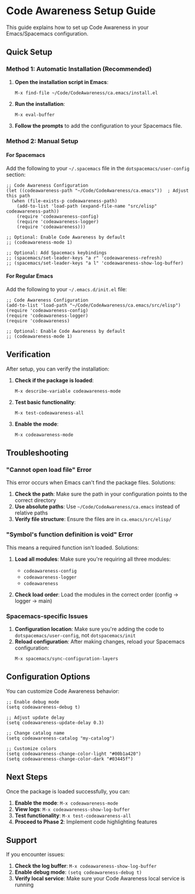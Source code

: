 # Code Awareness Setup Guide

This guide explains how to set up Code Awareness in your Emacs/Spacemacs configuration.

## Quick Setup

### Method 1: Automatic Installation (Recommended)

1. **Open the installation script in Emacs**:
   ```elisp
   M-x find-file ~/Code/CodeAwareness/ca.emacs/install.el
   ```

2. **Run the installation**:
   ```elisp
   M-x eval-buffer
   ```

3. **Follow the prompts** to add the configuration to your Spacemacs file.

### Method 2: Manual Setup

#### For Spacemacs

Add the following to your `~/.spacemacs` file in the `dotspacemacs/user-config` section:

```elisp
;; Code Awareness Configuration
(let ((codeawareness-path "~/Code/CodeAwareness/ca.emacs"))  ; Adjust this path
  (when (file-exists-p codeawareness-path)
    (add-to-list 'load-path (expand-file-name "src/elisp" codeawareness-path))
    (require 'codeawareness-config)
    (require 'codeawareness-logger)
    (require 'codeawareness)))

;; Optional: Enable Code Awareness by default
;; (codeawareness-mode 1)

;; Optional: Add Spacemacs keybindings
;; (spacemacs/set-leader-keys "a r" 'codeawareness-refresh)
;; (spacemacs/set-leader-keys "a l" 'codeawareness-show-log-buffer)
```

#### For Regular Emacs

Add the following to your `~/.emacs.d/init.el` file:

```elisp
;; Code Awareness Configuration
(add-to-list 'load-path "~/Code/CodeAwareness/ca.emacs/src/elisp")
(require 'codeawareness-config)
(require 'codeawareness-logger)
(require 'codeawareness)

;; Optional: Enable Code Awareness by default
;; (codeawareness-mode 1)
```

## Verification

After setup, you can verify the installation:

1. **Check if the package is loaded**:
   ```elisp
   M-x describe-variable codeawareness-mode
   ```

2. **Test basic functionality**:
   ```elisp
   M-x test-codeawareness-all
   ```

3. **Enable the mode**:
   ```elisp
   M-x codeawareness-mode
   ```

## Troubleshooting

### "Cannot open load file" Error

This error occurs when Emacs can't find the package files. Solutions:

1. **Check the path**: Make sure the path in your configuration points to the correct directory
2. **Use absolute paths**: Use `~/Code/CodeAwareness/ca.emacs` instead of relative paths
3. **Verify file structure**: Ensure the files are in `ca.emacs/src/elisp/`

### "Symbol's function definition is void" Error

This means a required function isn't loaded. Solutions:

1. **Load all modules**: Make sure you're requiring all three modules:
   - `codeawareness-config`
   - `codeawareness-logger`
   - `codeawareness`

2. **Check load order**: Load the modules in the correct order (config → logger → main)

### Spacemacs-specific Issues

1. **Configuration location**: Make sure you're adding the code to `dotspacemacs/user-config`, not `dotspacemacs/init`
2. **Reload configuration**: After making changes, reload your Spacemacs configuration:
   ```elisp
   M-x spacemacs/sync-configuration-layers
   ```

## Configuration Options

You can customize Code Awareness behavior:

```elisp
;; Enable debug mode
(setq codeawareness-debug t)

;; Adjust update delay
(setq codeawareness-update-delay 0.3)

;; Change catalog name
(setq codeawareness-catalog "my-catalog")

;; Customize colors
(setq codeawareness-change-color-light "#00b1a420")
(setq codeawareness-change-color-dark "#03445f")
```

## Next Steps

Once the package is loaded successfully, you can:

1. **Enable the mode**: `M-x codeawareness-mode`
2. **View logs**: `M-x codeawareness-show-log-buffer`
3. **Test functionality**: `M-x test-codeawareness-all`
4. **Proceed to Phase 2**: Implement code highlighting features

## Support

If you encounter issues:

1. **Check the log buffer**: `M-x codeawareness-show-log-buffer`
2. **Enable debug mode**: `(setq codeawareness-debug t)`
3. **Verify local service**: Make sure your Code Awareness local service is running
